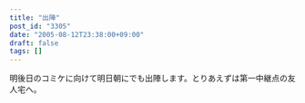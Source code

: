 ```yaml
---
title: "出陣"
post_id: "3305"
date: "2005-08-12T23:38:00+09:00"
draft: false
tags: []
---
```



明後日のコミケに向けて明日朝にでも出陣します。とりあえずは第一中継点の友人宅へ。
